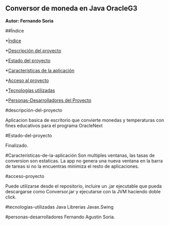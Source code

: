## Conversor de moneda en Java OracleG3
**Autor: Fernando Soria** 


##Índice

*[Índice](#índice)

*[Descripción del proyecto](#descripción-del-proyecto)

*[Estado del proyecto](#Estado-del-proyecto)

*[Características de la aplicación](#Características-de-la-aplicación)

*[Acceso al proyecto](#acceso-proyecto)

*[Tecnologías utilizadas](#tecnologías-utilizadas)

*[Personas-Desarrolladores del Proyecto](#personas-desarrolladores)


#descripción-del-proyecto


Aplicacion basica de escritorio que convierte monedas y temperaturas con fines educativos para el programa OracleNext


#Estado-del-proyecto

Finalizado.

#Características-de-la-aplicación
Son multiples ventanas, las tasas de conversion son estaticas.
La app no genera una nueva ventana en la barra de tareas
si no la encuentras minimiza el resto de aplicaciones.


#acceso-proyecto

Puede utilizarse desde el repositorio, incluire un .jar ejecutable que pueda descargarse como
Conversor.jar y ejecutarse con la JVM haciendo doble click.

#tecnologías-utilizadas
Java
Librerias Javax.Swing


#personas-desarrolladores
Fernando Agustin Soria.